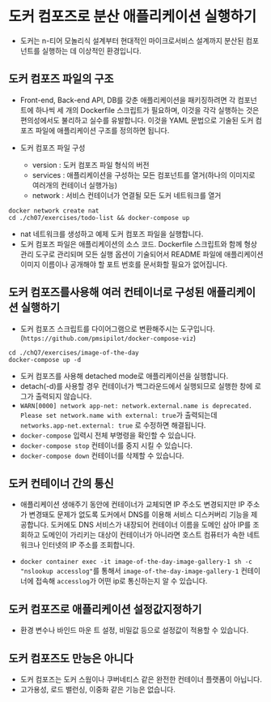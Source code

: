 # 도커 컴포즈로 분산 애플리케이션 실행하기

- 도커는 n-티어 모놀리식 설계부터 현대적인 마이크로서비스 설계까지 분산된 컴포넌트를 실행하는 데 이상적인 환경입니다.

## 도커 컴포즈 파일의 구조

- Front-end, Back-end API, DB를 갖춘 애플리케이션을 패키징하려면 각 컴포넌트에 하나씩 세 개의 Dockerfile 스크립트가 필요하며, 이것을 각각 실행하는 것은 편의성에서도 불리하고 실수를 유발합니다. 이것을 YAML 문법으로 기술된 도커 컴포즈 파일에 애플리케이션 구조를 정의하면 됩니다.

- 도커 컴포즈 파일 구성
  - version : 도커 컴포즈 파일 형식의 버전
  - services : 애플리케이션을 구성하는 모든 컴포넌트를 열거(하나의 이미지로 여러개의 컨테이너 실행가능)
  - network : 서비스 컨테이너가 연결될 모든 도커 네트워크를 열거

```shell
docker network create nat
cd ./ch07/exercises/todo-list && docker-compose up
```

- nat 네트워크를 생성하고 예제 도커 컴포즈 파일을 실행합니다.
- 도커 컴포즈 파일은 애플리케이션의 소스 코드. Dockerfile 스크립트와 함께 형상 관리 도구로 관리되며 모든 실행 옵션이 기술되어서 README 파일에 애플리케이션 이미지 이름이나 공개해야 할 포트 번호를 문서화할 필요가 없어집니다.

## 도커 컴포즈를사용해 여러 컨테이너로 구성된 애플리케이션 실행하기

- 도커 컴포즈 스크립트를 다이어그램으로 변환해주시는 도구입니다.(`https://github.com/pmsipilot/docker-compose-viz`)

```shell
cd ./chQ7/exercises/image-of-the-day
docker-compose up -d
```

- 도커 컴포즈를 사용해 detached mode로 애플리케이션을 실행합니다.
- detach(-d)를 사용할 경우 컨테이너가 백그라운드에서 실행되므로 실행한 창에 로그가 출력되지 않습니다.
- `WARN[0000] network app-net: network.external.name is deprecated. Please set network.name with external: true`가 출력되는데 `networks.app-net.external: true` 로 수정하면 해결됩니다.
- `docker-compose` 입력시 전체 부명령을 확인할 수 있습니다.
- `docker-compose stop` 컨테이너를 중지 시킬 수 있습니다.
- `docker-compose down` 컨테이너를 삭제할 수 있습니다.

## 도커 컨테이너 간의 통신

- 애플리케이션 생애주기 동안에 컨테이너가 교체되면 IP 주소도 변경되지만 IP 주소가 변경돼도 문제가 없도록 도커에서 DNS를 이용해 서비스 디스커버리 기능을 제공합니다. 도커에도 DNS 서비스가 내장되어 컨테이너 이름을 도메인 삼아 IP를 조회하고 도메인이 가리키는 대상이 컨테이너가 아니라면 호스트 컴퓨터가 속한 네트워크나 인터넷의 IP 주소를 조회합니다.

- `docker container exec -it image-of-the-day-image-gallery-1 sh -c "nslookup accesslog"`를 통해서 `image-of-the-day-image-gallery-1` 컨테이너에 접속해 `accesslog`가 어떤 ip로 통신하는지 알 수 있습니다.

## 도커 컴포즈로 애플리케이션 설정값지정하기

- 환경 변수나 바인드 마운 트 설정, 비밀값 등으로 설정값이 적용할 수 있습니다.

## 도커 컴포즈도 만능은 아니다

- 도커 컴포즈는 도커 스웜이나 쿠버네티스 같은 완전한 컨테이너 플랫폼이 아닙니다.
- 고가용성, 로드 밸런싱, 이중화 같은 기능은 없습니다.
